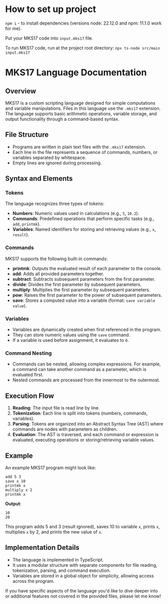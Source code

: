 # How to set up project

`npm i` - to install dependencies (versions node: 22.12.0 and npm: 11.1.0 work for me).

Put your MKS17 code into `input.mks17` file.

To run MKS17 code, run at the project root directory: `npx ts-node src/main input.mks17` 

# MKS17 Language Documentation

## Overview
MKS17 is a custom scripting language designed for simple computations and variable manipulations. Files in this language use the `.mks17` extension. The language supports basic arithmetic operations, variable storage, and output functionality through a command-based syntax.

## File Structure
- Programs are written in plain text files with the `.mks17` extension.
- Each line in the file represents a sequence of commands, numbers, or variables separated by whitespace.
- Empty lines are ignored during processing.

## Syntax and Elements
### Tokens
The language recognizes three types of tokens:
- **Numbers**: Numeric values used in calculations (e.g., `5`, `10.2`).
- **Commands**: Predefined operations that perform specific tasks (e.g., `add`, `printmk`).
- **Variables**: Named identifiers for storing and retrieving values (e.g., `x`, `result`).

### Commands
MKS17 supports the following built-in commands:
- **printmk**: Outputs the evaluated result of each parameter to the console.
- **add**: Adds all provided parameters together.
- **subtract**: Subtracts subsequent parameters from the first parameter.
- **divide**: Divides the first parameter by subsequent parameters.
- **multiply**: Multiplies the first parameter by subsequent parameters.
- **pow**: Raises the first parameter to the power of subsequent parameters.
- **save**: Stores a computed value into a variable (format: `save variable value`).

### Variables
- Variables are dynamically created when first referenced in the program.
- They can store numeric values using the `save` command.
- If a variable is used before assignment, it evaluates to `0`.

### Command Nesting
- Commands can be nested, allowing complex expressions. For example, a command can take another command as a parameter, which is evaluated first.
- Nested commands are processed from the innermost to the outermost.

## Execution Flow
1. **Reading**: The input file is read line by line.
2. **Tokenization**: Each line is split into tokens (numbers, commands, variables).
3. **Parsing**: Tokens are organized into an Abstract Syntax Tree (AST) where commands are nodes with parameters as children.
4. **Evaluation**: The AST is traversed, and each command or expression is evaluated, executing operations or storing/retrieving variable values.

## Example
An example MKS17 program might look like:
```
add 5 3
save x 10
printmk x
multiply x 2
printmk x
```
**Output**:
```
10
20
```

This program adds 5 and 3 (result ignored), saves 10 to variable `x`, prints `x`, multiplies `x` by 2, and prints the new value of `x`.

## Implementation Details
- The language is implemented in TypeScript.
- It uses a modular structure with separate components for file reading, tokenization, parsing, and command execution.
- Variables are stored in a global object for simplicity, allowing access across the program.

If you have specific aspects of the language you'd like to dive deeper into or additional features not covered in the provided files, please let me know!
